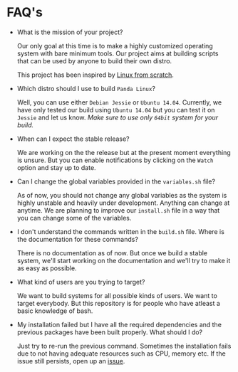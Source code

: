 # FAQ's

- What is the mission of your project?

    Our only goal at this time is to make a highly customized operating system with bare minimum tools. Our project aims
    at building scripts that can be used by anyone to build their own distro.

    This project has been inspired by [Linux from scratch](www.linuxfromscratch.org).

- Which distro should I use to build `Panda Linux`?

    Well, you can use either `Debian Jessie` or `Ubuntu 14.04`. Currently, we have only tested our build using `Ubuntu 14.04`
    but you can test it on `Jessie` and let us know. *Make sure to use only `64bit` system for your build.*

- When can I expect the stable release?

    We are working on the the release but at the present moment everything is unsure. But you can enable notifications
    by clicking on the `Watch` option and stay up to date.

- Can I change the global variables provided in the `variables.sh` file?

    As of now, you should not change any global variables as the system is highly unstable and heavily under development.
    Anything can change at anytime. We are planning to improve our `install.sh` file in a way that you can change some
    of the variables.

- I don't understand the commands written in the `build.sh` file. Where is the documentation for these commands?

    There is no documentation as of now. But once we build a stable system, we'll start working on the documentation
    and we'll try to make it as easy as possible.

- What kind of users are you trying to target?

    We want to build systems for all possible kinds of users. We want to target everybody. But this repository is for
    people who have atleast a basic knowledge of bash.

- My installation failed but I have all the required dependencies and the previous packages have been built properly.
 What should I do?

    Just try to re-run the previous command. Sometimes the installation fails due to not having adequate resources
    such as CPU, memory etc. If the issue still persists, open up an [issue](https:github.com/PandaLinux/base-64/issues).